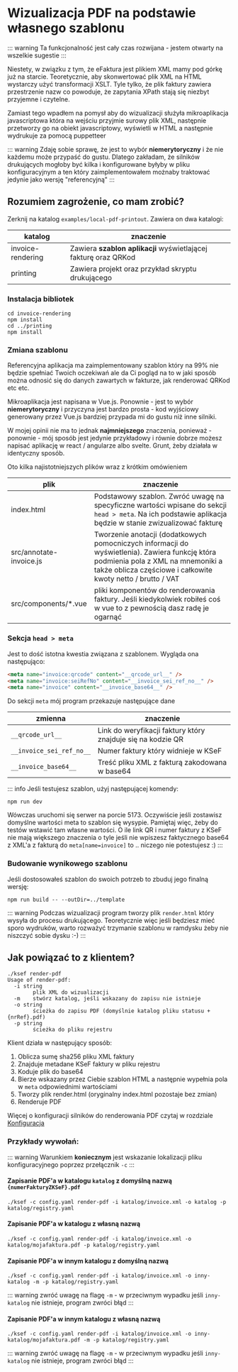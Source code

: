 # Wizualizacja PDF na podstawie własnego szablonu

::: warning
Ta funkcjonalność jest cały czas rozwijana - jestem otwarty na wszelkie sugestie
:::

Niestety, w związku z tym, że eFaktura jest plikiem XML mamy pod górkę już na starcie. Teoretycznie, aby skonwertować plik XML na HTML wystarczy użyć transformacji XSLT. Tyle tylko, że plik faktury zawiera przestrzenie nazw co powoduje, że zapytania XPath stają się niezbyt przyjemne i czytelne.

Zamiast tego wpadłem na pomysł aby do wizualizacji służyła mikroaplikacja javascriptowa która na wejściu przyjmie surowy plik XML, następnie przetworzy go na obiekt javascriptowy, wyświetli w HTML a następnie wydrukuje za pomocą puppetteer

::: warning
Zdaję sobie sprawę, że jest to wybór **niemerytoryczny** i że nie każdemu może przypaść do gustu. Dlatego zakładam, że silników drukujących mogłoby być kilka i konfigurowane byłyby w pliku konfiguracyjnym a ten który zaimplementowałem możnaby traktować jedynie jako wersję "referencyjną"
:::

## Rozumiem zagrożenie, co mam zrobić?

Zerknij na katalog `examples/local-pdf-printout`. Zawiera on dwa katalogi:

| katalog           | znaczenie                                                       |
| ----------------- | --------------------------------------------------------------- |
| invoice-rendering | Zawiera **szablon aplikacji** wyświetlającej fakturę oraz QRKod |
| printing          | Zawiera projekt oraz przykład skryptu drukującego               |

### Instalacja bibliotek

```shell
cd invoice-rendering
npm install
cd ../printing
npm install
```

### Zmiana szablonu

Referencyjna aplikacja ma zaimplementowany szablon który na 99% nie będzie spełniać Twoich oczekiwań ale da Ci pogląd na to w jaki sposób można odnosić się do danych zawartych w fakturze, jak renderować QRKod etc etc.

Mikroaplikacja jest napisana w Vue.js. Ponownie - jest to wybór **niemerytoryczny** i przyczyna jest bardzo prosta - kod wyjściowy generowany przez Vue.js bardziej przypada mi do gustu niż inne silniki.

W mojej opinii nie ma to jednak **najmniejszego** znaczenia, ponieważ - ponownie - mój sposób jest jedynie przykładowy i równie dobrze możesz napisać aplikację w react / angularze albo svelte. Grunt, żeby działała w identyczny sposób.

Oto kilka najistotniejszych plików wraz z krótkim omówieniem

| plik                    | znaczenie                                                                                                                                                                                          |
| ----------------------- | -------------------------------------------------------------------------------------------------------------------------------------------------------------------------------------------------- |
| index.html              | Podstawowy szablon. Zwróć uwagę na specyficzne wartości wpisane do sekcji `head > meta`. Na ich podstawie aplikacja będzie w stanie zwizualizować fakturę                                          |
| src/annotate-invoice.js | Tworzenie anotacji (dodatkowych pomocniczych informacji do wyświetlenia). Zawiera funkcję która podmienia pola z XML na mnemoniki a także oblicza częściowe i całkowite kwoty netto / brutto / VAT |
| src/components/\*.vue   | pliki komponentów do renderowania faktury. Jeśli kiedykolwiek robiłeś coś w vue to z pewnością dasz radę je ogarnąć                                                                                |

### Sekcja `head > meta`

Jest to dość istotna kwestia związana z szablonem. Wygląda ona następująco:

```html
<meta name="invoice:qrcode" content="__qrcode_url__" />
<meta name="invoice:seiRefNo" content="__invoice_sei_ref_no__" />
<meta name="invoice" content="__invoice_base64__" />
```

Do sekcji `meta` mój program przekazuje następujące dane

| zmienna                  | znaczenie                                                   |
| ------------------------ | ----------------------------------------------------------- |
| `__qrcode_url__`         | Link do weryfikacji faktury który znajduje się na kodzie QR |
| `__invoice_sei_ref_no__` | Numer faktury który widnieje w KSeF                         |
| `__invoice_base64__`     | Treść pliku XML z fakturą zakodowana w base64               |

::: info
Jeśli testujesz szablon, użyj następującej komendy:

```shell
npm run dev
```

Wówczas uruchomi się serwer na porcie 5173. Oczywiście jeśli zostawisz domyślne wartości meta to szablon się wysypie. Pamiętaj więc, żeby do testów wstawić tam własne wartości. O ile link QR i numer faktury z KSeF nie mają większego znaczenia o tyle jeśli nie wpiszesz faktycznego base64 z XML'a z fakturą do `meta[name=invoice]` to .. niczego nie potestujesz :)
:::

### Budowanie wynikowego szablonu

Jeśli dostosowałeś szablon do swoich potrzeb to zbuduj jego finalną wersję:

```shell
npm run build -- --outDir=../template
```

::: warning
Podczas wizualizacji program tworzy plik `render.html` który wysyła do procesu drukującego. Teoretycznie więc jeśli będziesz mieć sporo wydruków, warto rozważyć trzymanie szablonu w ramdysku żeby nie niszczyć sobie dysku :-)
:::

## Jak powiązać to z klientem?

```text
./ksef render-pdf
Usage of render-pdf:
  -i string
    	plik XML do wizualizacji
  -m	stwórz katalog, jeśli wskazany do zapisu nie istnieje
  -o string
    	ścieżka do zapisu PDF (domyślnie katalog pliku statusu + {nrRef}.pdf)
  -p string
    	ścieżka do pliku rejestru
```

Klient działa w następujący sposób:

1. Oblicza sumę sha256 pliku XML faktury
2. Znajduje metadane KSeF faktury w pliku rejestru
3. Koduje plik do base64
4. Bierze wskazany przez Ciebie szablon HTML a następnie wypełnia pola w `meta` odpowiednimi wartościami
5. Tworzy plik render.html (oryginalny index.html pozostaje bez zmian)
6. Renderuje PDF

Więcej o konfiguracji silników do renderowania PDF czytaj w rozdziale [Konfiguracja](/content/konfiguracja)

### Przykłady wywołań:

::: warning
Warunkiem **koniecznym** jest wskazanie lokalizacji pliku konfiguracyjnego poprzez przełącznik `-c`
:::

#### Zapisanie PDF'a w katalogu `katalog` z domyślną nazwą `{numerFakturyZKSeF}.pdf`

```shell
./ksef -c config.yaml render-pdf -i katalog/invoice.xml -o katalog -p katalog/registry.yaml
```

#### Zapisanie PDF'a w katalogu z własną nazwą

```shell
./ksef -c config.yaml render-pdf -i katalog/invoice.xml -o katalog/mojafaktura.pdf -p katalog/registry.yaml
```

#### Zapisanie PDF'a w innym katalogu z domyślną nazwą

```shell
./ksef -c config.yaml render-pdf -i katalog/invoice.xml -o inny-katalog -m -p katalog/registry.yaml
```

::: warning
zwróć uwagę na flagę `-m` - w przeciwnym wypadku jeśli `inny-katalog` nie istnieje, program zwróci błąd
:::

#### Zapisanie PDF'a w innym katalogu z własną nazwą

```shell
./ksef -c config.yaml render-pdf -i katalog/invoice.xml -o inny-katalog/mojafaktura.pdf -m -p katalog/registry.yaml
```

::: warning
zwróć uwagę na flagę `-m` - w przeciwnym wypadku jeśli `inny-katalog` nie istnieje, program zwróci błąd
:::
